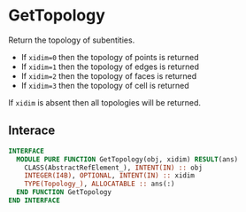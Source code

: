 # GetTopology

Return the topology of subentities.

- If `xidim=0` then the topology of points is returned
- If `xidim=1` then the topology of edges is returned
- If `xidim=2` then the topology of faces is returned
- If `xidim=3` then the topology of cell is returned

If `xidim` is absent then all topologies will be returned.

## Interace

```fortran
INTERFACE
  MODULE PURE FUNCTION GetTopology(obj, xidim) RESULT(ans)
    CLASS(AbstractRefElement_), INTENT(IN) :: obj
    INTEGER(I4B), OPTIONAL, INTENT(IN) :: xidim
    TYPE(Topology_), ALLOCATABLE :: ans(:)
  END FUNCTION GetTopology
END INTERFACE
```
